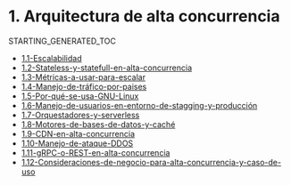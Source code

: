 # 1. Arquitectura de alta concurrencia
STARTING_GENERATED_TOC



[comment]:STARTING_GENERATED_TOC

* [1.1-Escalabilidad](<./content/1.1-Escalabilidad.md>)
* [1.2-Stateless-y-statefull-en-alta-concurrencia](<./content/1.2-Stateless-y-statefull-en-alta-concurrencia.md>)
* [1.3-Métricas-a-usar-para-escalar](<./content/1.3-Métricas-a-usar-para-escalar.md>)
* [1.4-Manejo-de-tráfico-por-paises](<./content/1.4-Manejo-de-tráfico-por-paises.md>)
* [1.5-Por-qué-se-usa-GNU-Linux](<./content/1.5-Por-qué-se-usa-GNU-Linux.md>)
* [1.6-Manejo-de-usuarios-en-entorno-de-stagging-y-producción](<./content/1.6-Manejo-de-usuarios-en-entorno-de-stagging-y-producción.md>)
* [1.7-Orquestadores-y-serverless](<./content/1.7-Orquestadores-y-serverless.md>)
* [1.8-Motores-de-bases-de-datos-y-caché](<./content/1.8-Motores-de-bases-de-datos-y-caché.md>)
* [1.9-CDN-en-alta-concurrencia](<./content/1.9-CDN-en-alta-concurrencia.md>)
* [1.10-Manejo-de-ataque-DDOS](<./content/1.10-Manejo-de-ataque-DDOS.md>)
* [1.11-gRPC-o-REST-en-alta-concurrencia](<./content/1.11-gRPC-o-REST-en-alta-concurrencia.md>)
* [1.12-Consideraciones-de-negocio-para-alta-concurrencia-y-caso-de-uso](<./content/1.12-Consideraciones-de-negocio-para-alta-concurrencia-y-caso-de-uso.md>)

[comment]:ENDING_GENERATED_TOC
